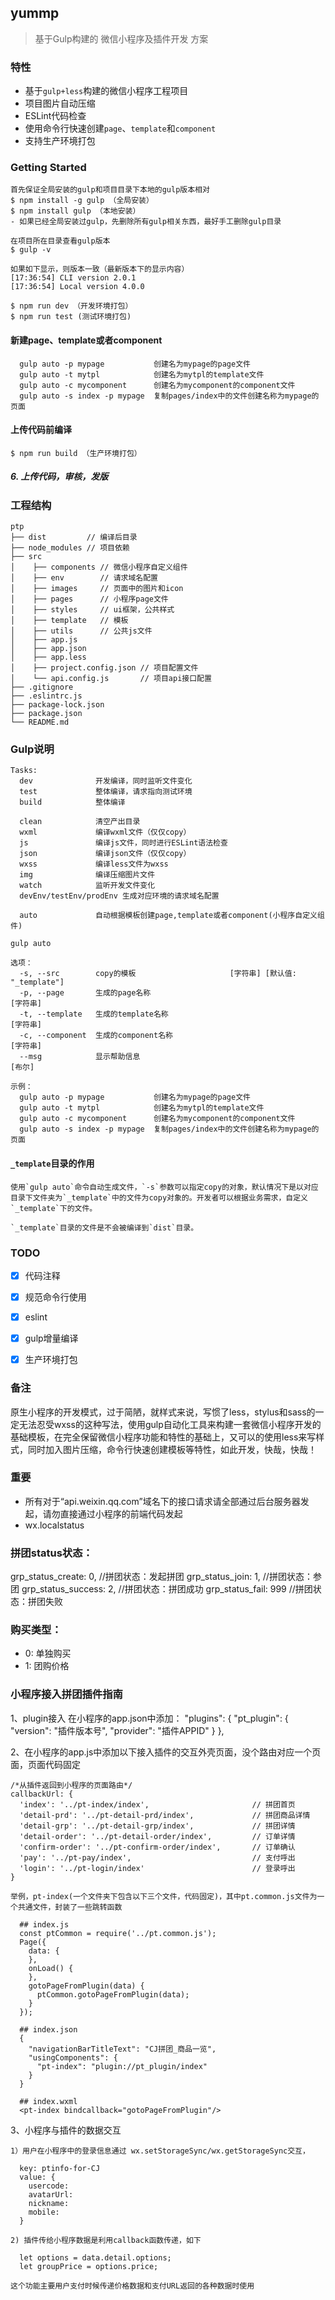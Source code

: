 ## yummp
>基于Gulp构建的 微信小程序及插件开发 方案

### 特性

+ 基于`gulp+less`构建的微信小程序工程项目
+ 项目图片自动压缩
+ ESLint代码检查
+ 使用命令行快速创建`page`、`template`和`component`
+ 支持生产环境打包

### Getting Started

```
首先保证全局安装的gulp和项目目录下本地的gulp版本相对
$ npm install -g gulp （全局安装）
$ npm install gulp （本地安装）
- 如果已经全局安装过gulp，先删除所有gulp相关东西，最好手工删除gulp目录

在项目所在目录查看gulp版本
$ gulp -v

如果如下显示，则版本一致（最新版本下的显示内容）
[17:36:54] CLI version 2.0.1
[17:36:54] Local version 4.0.0

```

```
$ npm run dev （开发环境打包）
$ npm run test (测试环境打包)
```

#### 新建page、template或者component
```
  gulp auto -p mypage           创建名为mypage的page文件
  gulp auto -t mytpl            创建名为mytpl的template文件
  gulp auto -c mycomponent      创建名为mycomponent的component文件
  gulp auto -s index -p mypage  复制pages/index中的文件创建名称为mypage的页面
```
#### 上传代码前编译
```
$ npm run build （生产环境打包）
```
##### 6. 上传代码，审核，发版

### 工程结构
```
ptp
├── dist         // 编译后目录
├── node_modules // 项目依赖
├── src 
│    ├── components // 微信小程序自定义组件
│    ├── env        // 请求域名配置
│    ├── images     // 页面中的图片和icon
│    ├── pages      // 小程序page文件
│    ├── styles     // ui框架，公共样式
│    ├── template   // 模板
│    ├── utils      // 公共js文件
│    ├── app.js
│    ├── app.json
│    ├── app.less
│    ├── project.config.json // 项目配置文件
│    └── api.config.js       // 项目api接口配置
├── .gitignore
├── .eslintrc.js
├── package-lock.json
├── package.json
└── README.md

```

### Gulp说明

```
Tasks:
  dev              开发编译，同时监听文件变化
  test             整体编译，请求指向测试环境
  build            整体编译

  clean            清空产出目录
  wxml             编译wxml文件（仅仅copy）
  js               编译js文件，同时进行ESLint语法检查
  json             编译json文件（仅仅copy）
  wxss             编译less文件为wxss
  img              编译压缩图片文件
  watch            监听开发文件变化
  devEnv/testEnv/prodEnv 生成对应环境的请求域名配置

  auto             自动根据模板创建page,template或者component(小程序自定义组件)

gulp auto 

选项：
  -s, --src        copy的模板                     [字符串] [默认值: "_template"]
  -p, --page       生成的page名称                                       [字符串]
  -t, --template   生成的template名称                                   [字符串]
  -c, --component  生成的component名称                                  [字符串]
  --msg            显示帮助信息                                           [布尔]

示例：
  gulp auto -p mypage           创建名为mypage的page文件
  gulp auto -t mytpl            创建名为mytpl的template文件
  gulp auto -c mycomponent      创建名为mycomponent的component文件
  gulp auto -s index -p mypage  复制pages/index中的文件创建名称为mypage的页面
```

#### `_template`目录的作用
```
使用`gulp auto`命令自动生成文件，`-s`参数可以指定copy的对象，默认情况下是以对应目录下文件夹为`_template`中的文件为copy对象的。开发者可以根据业务需求，自定义`_template`下的文件。

`_template`目录的文件是不会被编译到`dist`目录。
```


### TODO
- [x] 代码注释
- [x] 规范命令行使用
- [x] eslint
- [x] gulp增量编译
- [x] 生产环境打包


### 备注
原生小程序的开发模式，过于简陋，就样式来说，写惯了less，stylus和sass的一定无法忍受wxss的这种写法，使用gulp自动化工具来构建一套微信小程序开发的基础模板，在完全保留微信小程序功能和特性的基础上，又可以的使用less来写样式，同时加入图片压缩，命令行快速创建模板等特性，如此开发，快哉，快哉！

### 重要
- 所有对于“api.weixin.qq.com”域名下的接口请求请全部通过后台服务器发起，请勿直接通过小程序的前端代码发起
- wx.localstatus

### 拼团status状态：
  grp_status_create: 0,   //拼团状态：发起拼团
  grp_status_join: 1,     //拼团状态：参团
  grp_status_success: 2,  //拼团状态：拼团成功
  grp_status_fail: 999    //拼团状态：拼团失败

### 购买类型：
  - 0: 单独购买
  - 1: 团购价格


### 小程序接入拼团插件指南

  1、plugin接入
    在小程序的app.json中添加：
    "plugins": {
      "pt_plugin": {
        "version": "插件版本号",
        "provider": "插件APPID"
      }
    },

  2、在小程序的app.js中添加以下接入插件的交互外壳页面，没个路由对应一个页面，页面代码固定
    
    /*从插件返回到小程序的页面路由*/
    callbackUrl: {
      'index': '../pt-index/index',                       // 拼团首页
      'detail-prd': '../pt-detail-prd/index',             // 拼团商品详情
      'detail-grp': '../pt-detail-grp/index',             // 拼团详情
      'detail-order': '../pt-detail-order/index',         // 订单详情
      'confirm-order': '../pt-confirm-order/index',       // 订单确认
      'pay': '../pt-pay/index',                           // 支付呼出
      'login': '../pt-login/index'                        // 登录呼出
    }

    举例，pt-index(一个文件夹下包含以下三个文件，代码固定)，其中pt.common.js文件为一个共通文件，封装了一些跳转函数

      ## index.js
      const ptCommon = require('../pt.common.js');
      Page({
        data: {
        },
        onLoad() {
        },
        gotoPageFromPlugin(data) {
          ptCommon.gotoPageFromPlugin(data);
        }
      });

      ## index.json
      {
        "navigationBarTitleText": "CJ拼团_商品一览",
        "usingComponents": {
          "pt-index": "plugin://pt_plugin/index"
        }
      }

      ## index.wxml
      <pt-index bindcallback="gotoPageFromPlugin"/>

  3、小程序与插件的数据交互

    1）用户在小程序中的登录信息通过 wx.setStorageSync/wx.getStorageSync交互，

      key: ptinfo-for-CJ
      value: {
        usercode:
        avatarUrl:
        nickname:
        mobile:
      }
    
    2) 插件传给小程序数据是利用callback函数传递，如下

      let options = data.detail.options;
      let groupPrice = options.price;
    
    这个功能主要用户支付时候传递价格数据和支付URL返回的各种数据时使用


